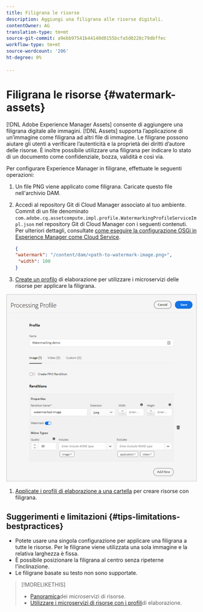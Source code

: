 ```yaml
---
title: Filigrana le risorse
description: Aggiungi una filigrana alle risorse digitali.
contentOwner: AG
translation-type: tm+mt
source-git-commit: a9ebb97541b44140d0155bcfa5d0228c79dbffec
workflow-type: tm+mt
source-wordcount: '206'
ht-degree: 0%

---
```



# Filigrana le risorse {#watermark-assets}

[!DNL Adobe Experience Manager Assets] consente di aggiungere una filigrana digitale alle immagini. [!DNL Assets] supporta l’applicazione di un’immagine come filigrana ad altri file di immagine. Le filigrane possono aiutare gli utenti a verificare l’autenticità e la proprietà dei diritti d’autore delle risorse. È inoltre possibile utilizzare una filigrana per indicare lo stato di un documento come confidenziale, bozza, validità e così via.

Per configurare  Experience Manager in filigrane, effettuate le seguenti operazioni:

1. Un file PNG viene applicato come filigrana. Caricate questo file nell&#39;archivio DAM.

1. Accedi al repository Git di Cloud Manager associato al tuo ambiente. Commit di un file denominato `com.adobe.cq.assetcompute.impl.profile.WatermarkingProfileServiceImpl.json` nel repository Git di Cloud Manager con i seguenti contenuti. Per ulteriori dettagli, consultate [come eseguire la configurazione OSGi in  Experience Manager come Cloud Service](/help/implementing/deploying/configuring-osgi.md).

   ```json
   {
   "watermark": "/content/dam/<path-to-watermark-image.png>",
    "width": 100
   }
   ```

1. [Create un profilo](/help/assets/asset-microservices-configure-and-use.md#create-custom-profile) di elaborazione per utilizzare i microservizi delle risorse per applicare la filigrana.

![Profilo di elaborazione delle risorse per creare una filigrana](assets/watermark-processing-profile.png)

1. [Applicate i profili di elaborazione a una cartella](/help/assets/asset-microservices-configure-and-use.md#use-profiles) per creare risorse con filigrana.

## Suggerimenti e limitazioni {#tips-limitations-bestpractices}

* Potete usare una singola configurazione per applicare una filigrana a tutte le risorse. Per le filigrane viene utilizzata una sola immagine e la relativa larghezza è fissa.
* È possibile posizionare la filigrana al centro senza ripeterne l&#39;inclinazione.
* Le filigrane basate su testo non sono supportate.

>[!MORELIKETHIS]
>
>* [Panoramica](/help/assets/asset-microservices-overview.md)dei microservizi di risorse.
>* [Utilizzare i microservizi di risorse con i profili](/help/assets/asset-microservices-configure-and-use.md)di elaborazione.

